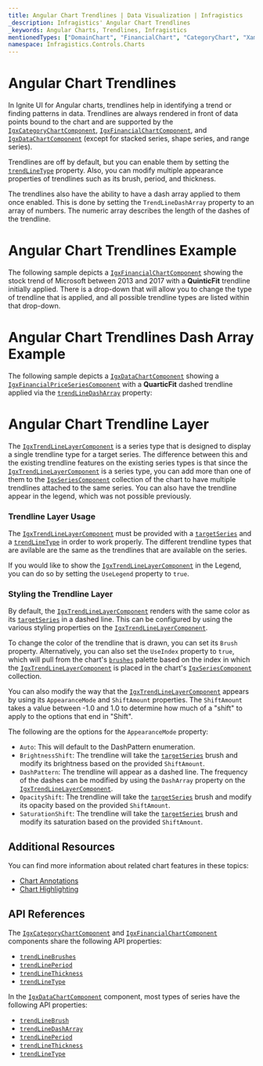```yaml
---
title: Angular Chart Trendlines | Data Visualization | Infragistics
_description: Infragistics' Angular Chart Trendlines
_keywords: Angular Charts, Trendlines, Infragistics
mentionedTypes: ["DomainChart", "FinancialChart", "CategoryChart", "XamDataChart", "TrendLineType"]
namespace: Infragistics.Controls.Charts
---
```


# Angular Chart Trendlines

In Ignite UI for Angular charts, trendlines help in identifying a trend or finding patterns in data. Trendlines are always rendered in front of data points bound to the chart and are supported by the [`IgxCategoryChartComponent`]({environment:dvApiBaseUrl}/products/ignite-ui-angular/api/docs/typescript/latest/classes/igniteui_angular_charts.igxcategorychartcomponent.html), [`IgxFinancialChartComponent`]({environment:dvApiBaseUrl}/products/ignite-ui-angular/api/docs/typescript/latest/classes/igniteui_angular_charts.igxfinancialchartcomponent.html), and [`IgxDataChartComponent`]({environment:dvApiBaseUrl}/products/ignite-ui-angular/api/docs/typescript/latest/classes/igniteui_angular_charts.igxdatachartcomponent.html) (except for stacked series, shape series, and range series).

Trendlines are off by default, but you can enable them by setting the [`trendLineType`]({environment:dvApiBaseUrl}/products/ignite-ui-angular/api/docs/typescript/latest/classes/igniteui_angular_charts.igxdomainchartcomponent.html#trendLineType) property. Also, you can modify multiple appearance properties of trendlines such as its brush, period, and thickness.

The trendlines also have the ability to have a dash array applied to them once enabled. This is done by setting the `TrendLineDashArray` property to an array of numbers. The numeric array describes the length of the dashes of the trendline.

# Angular Chart Trendlines Example

The following sample depicts a [`IgxFinancialChartComponent`]({environment:dvApiBaseUrl}/products/ignite-ui-angular/api/docs/typescript/latest/classes/igniteui_angular_charts.igxfinancialchartcomponent.html) showing the stock trend of Microsoft between 2013 and 2017 with a **QuinticFit** trendline initially applied. There is a drop-down that will allow you to change the type of trendline that is applied, and all possible trendline types are listed within that drop-down.

<code-view style="height: 500px" alt="Angular Trendlines Example"
           data-demos-base-url="{environment:dvDemosBaseUrl}"
                    iframe-src="{environment:dvDemosBaseUrl}/charts/financial-chart/trendlines"
                                                 github-src="charts/financial-chart/trendlines">
</code-view>


<div class="divider--half"></div>

# Angular Chart Trendlines Dash Array Example

The following sample depicts a [`IgxDataChartComponent`]({environment:dvApiBaseUrl}/products/ignite-ui-angular/api/docs/typescript/latest/classes/igniteui_angular_charts.igxdatachartcomponent.html) showing a [`IgxFinancialPriceSeriesComponent`]({environment:dvApiBaseUrl}/products/ignite-ui-angular/api/docs/typescript/latest/classes/igniteui_angular_charts.igxfinancialpriceseriescomponent.html) with a **QuarticFit** dashed trendline applied via the [`trendLineDashArray`]({environment:dvApiBaseUrl}/products/ignite-ui-angular/api/docs/typescript/latest/classes/igniteui_angular_charts.igxfinancialpriceseriescomponent.html#trendLineDashArray) property:

<code-view style="height: 500px" alt="Angular Trendlines Example"
           data-demos-base-url="{environment:dvDemosBaseUrl}"
                    iframe-src="{environment:dvDemosBaseUrl}/charts/data-chart/dash-array-trendline"
                                                 github-src="charts/data-chart/dash-array-trendline">
</code-view>


<div class="divider--half"></div>

# Angular Chart Trendline Layer

The [`IgxTrendLineLayerComponent`]({environment:dvApiBaseUrl}/products/ignite-ui-angular/api/docs/typescript/latest/classes/igniteui_angular_charts.igxtrendlinelayercomponent.html) is a series type that is designed to display a single trendline type for a target series. The difference between this and the existing trendline features on the existing series types is that since the [`IgxTrendLineLayerComponent`]({environment:dvApiBaseUrl}/products/ignite-ui-angular/api/docs/typescript/latest/classes/igniteui_angular_charts.igxtrendlinelayercomponent.html) is a series type, you can add more than one of them to the [`IgxSeriesComponent`]({environment:dvApiBaseUrl}/products/ignite-ui-angular/api/docs/typescript/latest/classes/igniteui_angular_charts.igxseriescomponent.html) collection of the chart to have multiple trendlines attached to the same series. You can also have the trendline appear in the legend, which was not possible previously.

### Trendline Layer Usage

The [`IgxTrendLineLayerComponent`]({environment:dvApiBaseUrl}/products/ignite-ui-angular/api/docs/typescript/latest/classes/igniteui_angular_charts.igxtrendlinelayercomponent.html) must be provided with a [`targetSeries`]({environment:dvApiBaseUrl}/products/ignite-ui-angular/api/docs/typescript/latest/classes/igniteui_angular_charts.igxtrendlinelayercomponent.html#targetSeries) and a [`trendLineType`]({environment:dvApiBaseUrl}/products/ignite-ui-angular/api/docs/typescript/latest/classes/igniteui_angular_charts.igxtrendlinelayercomponent.html#trendLineType) in order to work properly. The different trendline types that are avilable are the same as the trendlines that are available on the series.

If you would like to show the [`IgxTrendLineLayerComponent`]({environment:dvApiBaseUrl}/products/ignite-ui-angular/api/docs/typescript/latest/classes/igniteui_angular_charts.igxtrendlinelayercomponent.html) in the Legend, you can do so by setting the `UseLegend` property to `true`.

### Styling the Trendline Layer

By default, the [`IgxTrendLineLayerComponent`]({environment:dvApiBaseUrl}/products/ignite-ui-angular/api/docs/typescript/latest/classes/igniteui_angular_charts.igxtrendlinelayercomponent.html) renders with the same color as its [`targetSeries`]({environment:dvApiBaseUrl}/products/ignite-ui-angular/api/docs/typescript/latest/classes/igniteui_angular_charts.igxtrendlinelayercomponent.html#targetSeries) in a dashed line. This can be configured by using the various styling properties on the [`IgxTrendLineLayerComponent`]({environment:dvApiBaseUrl}/products/ignite-ui-angular/api/docs/typescript/latest/classes/igniteui_angular_charts.igxtrendlinelayercomponent.html).

To change the color of the trendline that is drawn, you can set its `Brush` property. Alternatively, you can also set the `UseIndex` property to `true`, which will pull from the chart's [`brushes`]({environment:dvApiBaseUrl}/products/ignite-ui-angular/api/docs/typescript/latest/classes/igniteui_angular_charts.igxdomainchartcomponent.html#brushes) palette based on the index in which the [`IgxTrendLineLayerComponent`]({environment:dvApiBaseUrl}/products/ignite-ui-angular/api/docs/typescript/latest/classes/igniteui_angular_charts.igxtrendlinelayercomponent.html) is placed in the chart's [`IgxSeriesComponent`]({environment:dvApiBaseUrl}/products/ignite-ui-angular/api/docs/typescript/latest/classes/igniteui_angular_charts.igxseriescomponent.html) collection.

You can also modify the way that the [`IgxTrendLineLayerComponent`]({environment:dvApiBaseUrl}/products/ignite-ui-angular/api/docs/typescript/latest/classes/igniteui_angular_charts.igxtrendlinelayercomponent.html) appears by using its `AppearanceMode` and `ShiftAmount` properties. The `ShiftAmount` takes a value between -1.0 and 1.0 to determine how much of a "shift" to apply to the options that end in "Shift".

The following are the options for the `AppearanceMode` property:

*   `Auto`: This will default to the DashPattern enumeration.
*   `BrightnessShift`: The trendline will take the [`targetSeries`]({environment:dvApiBaseUrl}/products/ignite-ui-angular/api/docs/typescript/latest/classes/igniteui_angular_charts.igxtrendlinelayercomponent.html#targetSeries) brush and modify its brightness based on the provided `ShiftAmount`.
*   `DashPattern`: The trendline will appear as a dashed line. The frequency of the dashes can be modified by using the `DashArray` property on the [`IgxTrendLineLayerComponent`]({environment:dvApiBaseUrl}/products/ignite-ui-angular/api/docs/typescript/latest/classes/igniteui_angular_charts.igxtrendlinelayercomponent.html).
*   `OpacityShift`: The trendline will take the [`targetSeries`]({environment:dvApiBaseUrl}/products/ignite-ui-angular/api/docs/typescript/latest/classes/igniteui_angular_charts.igxtrendlinelayercomponent.html#targetSeries) brush and modify its opacity based on the provided `ShiftAmount`.
*   `SaturationShift`: The trendline will take the [`targetSeries`]({environment:dvApiBaseUrl}/products/ignite-ui-angular/api/docs/typescript/latest/classes/igniteui_angular_charts.igxtrendlinelayercomponent.html#targetSeries) brush and modify its saturation based on the provided `ShiftAmount`.

## Additional Resources

You can find more information about related chart features in these topics:

*   [Chart Annotations](chart-annotations.md)
*   [Chart Highlighting](chart-highlighting.md)

## API References

The [`IgxCategoryChartComponent`]({environment:dvApiBaseUrl}/products/ignite-ui-angular/api/docs/typescript/latest/classes/igniteui_angular_charts.igxcategorychartcomponent.html) and [`IgxFinancialChartComponent`]({environment:dvApiBaseUrl}/products/ignite-ui-angular/api/docs/typescript/latest/classes/igniteui_angular_charts.igxfinancialchartcomponent.html) components share the following API properties:

*   [`trendLineBrushes`]({environment:dvApiBaseUrl}/products/ignite-ui-angular/api/docs/typescript/latest/classes/igniteui_angular_charts.igxdomainchartcomponent.html#trendLineBrushes)
*   [`trendLinePeriod`]({environment:dvApiBaseUrl}/products/ignite-ui-angular/api/docs/typescript/latest/classes/igniteui_angular_charts.igxdomainchartcomponent.html#trendLinePeriod)
*   [`trendLineThickness`]({environment:dvApiBaseUrl}/products/ignite-ui-angular/api/docs/typescript/latest/classes/igniteui_angular_charts.igxdomainchartcomponent.html#trendLineThickness)
*   [`trendLineType`]({environment:dvApiBaseUrl}/products/ignite-ui-angular/api/docs/typescript/latest/classes/igniteui_angular_charts.igxdomainchartcomponent.html#trendLineType)

In the [`IgxDataChartComponent`]({environment:dvApiBaseUrl}/products/ignite-ui-angular/api/docs/typescript/latest/classes/igniteui_angular_charts.igxdatachartcomponent.html) component, most types of series have the following API properties:

*   [`trendLineBrush`]({environment:dvApiBaseUrl}/products/ignite-ui-angular/api/docs/typescript/latest/classes/igniteui_angular_charts.igxscatterbasecomponent.html#trendLineBrush)
*   [`trendLineDashArray`]({environment:dvApiBaseUrl}/products/ignite-ui-angular/api/docs/typescript/latest/classes/igniteui_angular_charts.igxscatterbasecomponent.html#trendLineDashArray)
*   [`trendLinePeriod`]({environment:dvApiBaseUrl}/products/ignite-ui-angular/api/docs/typescript/latest/classes/igniteui_angular_charts.igxscatterbasecomponent.html#trendLinePeriod)
*   [`trendLineThickness`]({environment:dvApiBaseUrl}/products/ignite-ui-angular/api/docs/typescript/latest/classes/igniteui_angular_charts.igxscatterbasecomponent.html#trendLineThickness)
*   [`trendLineType`]({environment:dvApiBaseUrl}/products/ignite-ui-angular/api/docs/typescript/latest/classes/igniteui_angular_charts.igxscatterbasecomponent.html#trendLineType)
